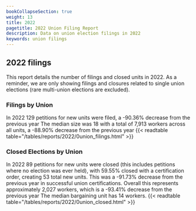 ```yaml
---
bookCollapseSection: true
weight: 13
title: 2022
pagetitle: 2022 Union Filing Report
description: Data on union election filings in 2022
keywords: union filings
---
```


## 2022 filings

This report details the number of filings and closed units in 2022. As a reminder, we are only showing filings and closures related to single union elections (rare multi-union elections are excluded).

### Filings by Union
In 2022 129 petitions for new units were filed, a -90.36% decrease from the previous year The median size was 18 with a total of 7,913 workers across all units, a -88.90% decrease from the previous year
{{< readtable table="/tables/reports/2022/0union_filings.html" >}}

### Closed Elections by Union
In 2022 89 petitions for new units were closed (this includes petitions where no election was ever held), with 59.55% closed with a certification order, creating 53 total new units. This was a -91.73% decrease from the previous year in successful union certifications. Overall this represents approximately 2,027 workers, which is a -93.41% decrease from the previous year The median bargaining unit has 14 workers.
{{< readtable table="/tables/reports/2022/0union_closed.html" >}}
